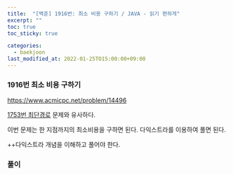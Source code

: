 ```yaml
---
title:  "[백준] 1916번: 최소 비용 구하기 / JAVA - 읽기 편하게"
excerpt: ""
toc: true
toc_sticky: true

categories:
  - baekjoon
last_modified_at: 2022-01-25TO15:00:00+09:00
---
```


### 1916번 최소 비용 구하기

https://www.acmicpc.net/problem/14496

[1753번 최단경로](https://yhh1056.github.io/baekjoon/1753/) 문제와 유사하다.

이번 문제는 한 지점까지의 최소비용을 구하면 된다. 다익스트라를 이용하여 풀면 된다. 

++다익스트라 개념을 이해하고 풀어야 한다.

### 풀이
<script src="https://gist.github.com/yhh1056/b12e7d45fb59b0e99ee87b1baedd2405.js"></script>

<!-- 다라쓰 설치 코드 -->
<div id="darass" 
    data-project-key="CqpU2S8YaJ8DlOp565" 
    data-dark-mode="false"
    data-primary-color="#a7915e"
    data-show-sort-option="true"
    data-allow-social-login="true"
    data-show-logo="true"
    >
    <script type="text/javascript" defer>
        (function () {
        var $document = document;

        var $script = $document.createElement("script");
        $script.src = "https://deploy-script.darass.co.kr/embed.js";
        $script.defer = true;

        $document.head.appendChild($script);
        })();
    </script>
    <noscript>다라쓰 댓글 작성을 위해 JavaScript를 활성화 해주세요</noscript>
</div>
<!-- 다라쓰 설치 코드 끝 -->
